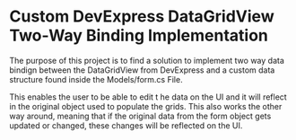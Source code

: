 <h1>Custom DevExpress DataGridView Two-Way Binding Implementation</h1>

<p>The purpose of this project is to find a solution to implement two way data bindign between the DataGridView from DevExpress and a custom data structure found inside the Models/form.cs File.</p>
<p>This enables the user to be able to edit t he data on the UI and it will reflect in the original object used to populate the grids. This also works the other way around, meaning that if the original data from the form object gets updated or changed, these changes will be reflected on the UI.</p>
